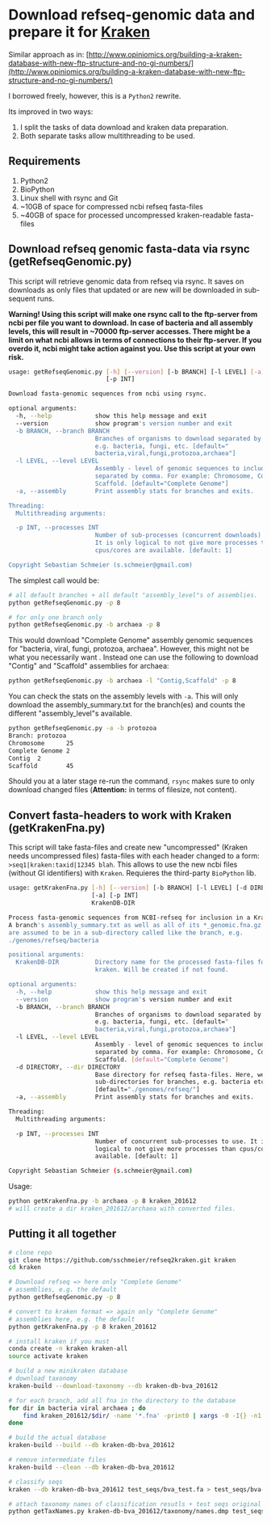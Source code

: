 # Download refseq-genomic data and prepare it for [Kraken](https://ccb.jhu.edu/software/kraken/)

Similar approach as in:
[http://www.opiniomics.org/building-a-kraken-database-with-new-ftp-structure-and-no-gi-numbers/](http://www.opiniomics.org/building-a-kraken-database-with-new-ftp-structure-and-no-gi-numbers/)

I borrowed freely, however, this is a `Python2` rewrite.

Its improved in two ways:

1. I split the tasks of  data download and kraken data preparation.
2. Both separate tasks allow multithreading to be used.

## Requirements

1. Python2
2. BioPython
3. Linux shell with rsync and Git
4. ~10GB of space for compressed ncbi refseq fasta-files
5. ~40GB of space for processed uncompressed kraken-readable fasta-files

## Download refseq genomic fasta-data via rsync (getRefseqGenomic.py)

This script will retrieve genomic data from refseq via rsync. It saves on downloads as only
files that updated or are new will be downloaded in sub-sequent runs.

**Warning! Using this script will make one rsync call to the ftp-server from ncbi per file you 
want to download. In case of bacteria and all assembly levels, this will result in ~70000 ftp-server 
accesses. There might be a limit on what ncbi allows in terms of connections to their ftp-server. 
If you overdo it, ncbi might take action against you. Use this script at your own risk.**


```bash
usage: getRefseqGenomic.py [-h] [--version] [-b BRANCH] [-l LEVEL] [-a]
                           [-p INT]

Download fasta-genomic sequences from ncbi using rsync.

optional arguments:
  -h, --help            show this help message and exit
  --version             show program's version number and exit
  -b BRANCH, --branch BRANCH
                        Branches of organisms to download separated by comma,
                        e.g. bacteria, fungi, etc. [default="
                        bacteria,viral,fungi,protozoa,archaea"]
  -l LEVEL, --level LEVEL
                        Assembly - level of genomic sequences to include,
                        separated by comma. For example: Chromosome, Contig,
                        Scaffold. [default="Complete Genome"]
  -a, --assembly        Print assembly stats for branches and exits.

Threading:
  Multithreading arguments:

  -p INT, --processes INT
                        Number of sub-processes (concurrent downloads) to use.
                        It is only logical to not give more processes than
                        cpus/cores are available. [default: 1]

Copyright Sebastian Schmeier (s.schmeier@gmail.com)
```

The simplest call would be:

```bash
# all default branches + all default "assembly_level"s of assemblies.
python getRefseqGenomic.py -p 8

# for only one branch only
python getRefseqGenomic.py -b archaea -p 8
```

This would download "Complete Genome" assembly genomic sequences
for "bacteria, viral, fungi, protozoa, archaea". However, this might not be what
you necessarily want . Instead one can use the following to download "Contig" and "Scaffold" assemblies for archaea:

```bash
python getRefseqGenomic.py -b archaea -l "Contig,Scaffold" -p 8
```

You can check the stats on the assembly levels with `-a`. This will only
download the assembly_summary.txt for the branch(es) and counts the different "assembly_level"s
available.

```bash
python getRefseqGenomic.py -a -b protozoa
Branch: protozoa
Chromosome      25
Complete Genome 2
Contig  2
Scaffold        45
```

Should you at a later stage re-run the command, `rsync` makes sure to only
download changed files (**Attention:** in terms of filesize, not content).

## Convert fasta-headers to work with Kraken (getKrakenFna.py)

This script will take fasta-files and create new "uncompressed" (Kraken
needs uncompressed files) fasta-files with each header changed to a form:
`>seq1|kraken:taxid|12345 blah`. This allows to use the new ncbi files (without
GI identifiers) with `Kraken`. Requieres the third-party `BioPython` lib.


```bash
usage: getKrakenFna.py [-h] [--version] [-b BRANCH] [-l LEVEL] [-d DIRECTORY]
                       [-a] [-p INT]
                       KrakenDB-DIR

Process fasta-genomic sequences from NCBI-refseq for inclusion in a KrakenDB.
A branch's assembly_summary.txt as well as all of its *_genomic.fna.gz files
are assumed to be in a sub-directory called like the branch, e.g.
./genomes/refseq/bacteria

positional arguments:
  KrakenDB-DIR          Directory name for the processed fasta-files for
                        kraken. Will be created if not found.

optional arguments:
  -h, --help            show this help message and exit
  --version             show program's version number and exit
  -b BRANCH, --branch BRANCH
                        Branches of organisms to download separated by comma,
                        e.g. bacteria, fungi, etc. [default="
                        bacteria,viral,fungi,protozoa,archaea"]
  -l LEVEL, --level LEVEL
                        Assembly - level of genomic sequences to include,
                        separated by comma. For example: Chromosome, Contig,
                        Scaffold. [default="Complete Genome"]
  -d DIRECTORY, --dir DIRECTORY
                        Base directory for refseq fasta-files. Here, we assume
                        sub-directories for branches, e.g. bacteria etc.
                        [default="./genomes/refseq/"]
  -a, --assembly        Print assembly stats for branches and exits.

Threading:
  Multithreading arguments:

  -p INT, --processes INT
                        Number of concurrent sub-processes to use. It is only
                        logical to not give more processes than cpus/cores are
                        available. [default: 1]

Copyright Sebastian Schmeier (s.schmeier@gmail.com)
```

Usage:

```bash
python getKrakenFna.py -b archaea -p 8 kraken_201612
# will create a dir kraken_201612/archaea with converted files.
```

## Putting it all together

```bash
# clone repo
git clone https://github.com/sschmeier/refseq2kraken.git kraken
cd kraken

# Download refseq => here only "Complete Genome"
# assemblies, e.g. the default
python getRefseqGenomic.py -p 8

# convert to kraken format => again only "Complete Genome"
# assemblies here, e.g. the default
python getKrakenFna.py -p 8 kraken_201612

# install kraken if you must
conda create -n kraken kraken-all
source activate kraken

# build a new minikraken database 
# download taxonomy
kraken-build --download-taxonomy --db kraken-db-bva_201612

# for each branch, add all fna in the directory to the database
for dir in bacteria viral archaea ; do
    find kraken_201612/$dir/ -name '*.fna' -print0 | xargs -0 -I{} -n1 -P8 kraken-build --add-to-library {} --db kraken-db-bva_201612;
done

# build the actual database
kraken-build --build --db kraken-db-bva_201612

# remove intermediate files
kraken-build --clean --db kraken-db-bva_201612

# classify seqs
kraken --db kraken-db-bva_201612 test_seqs/bva_test.fa > test_seqs/bva-results.txt

# attach taxonomy names of classification resutls + test seqs original tax names (use without --eval for non-test case)
python getTaxNames.py kraken-db-bva_201612/taxonomy/names.dmp test_seqs/bva-results.txt --eval > test_seqs/bva-results-names.txt
```
